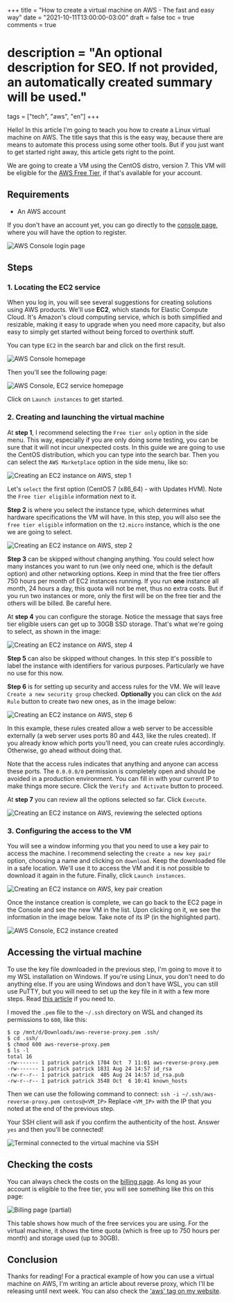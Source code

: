 +++
title = "How to create a virtual machine on AWS - The fast and easy way"
date = "2021-10-11T13:00:00-03:00"
draft = false
toc = true
comments = true
# description = "An optional description for SEO. If not provided, an automatically created summary will be used."

tags = ["tech", "aws", "en"]
+++

Hello! In this article I'm going to teach you how to create a Linux virtual machine on AWS. The title says that this is the easy way, because there are means to automate this process using some other tools. But if you just want to get started right away, this article gets right to the point.

We are going to create a VM using the CentOS distro, version 7. This VM will be eligible for the [AWS Free Tier](https://aws.amazon.com/free/), if that's available for your account.

## Requirements

- An AWS account

If you don't have an account yet, you can go directly to the [console page](https://console.aws.amazon.com/), where you will have the option to register.

![AWS Console login page](/images/aws-virtual-machine/img5.png)

## Steps

### 1. Locating the EC2 service

When you log in, you will see several suggestions for creating solutions using AWS products. We'll use **EC2**, which stands for Elastic Compute Cloud. It's Amazon's cloud computing service, which is both simplified and resizable, making it easy to upgrade when you need more capacity, but also easy to simply get started without being forced to overthink stuff.

You can type `EC2` in the search bar and click on the first result.

![AWS Console homepage](/images/aws-virtual-machine/img20.png)

Then you'll see the following page:

![AWS Console, EC2 service homepage](/images/aws-virtual-machine/img6.png)

Click on `Launch instances` to get started.

### 2. Creating and launching the virtual machine

At **step 1**, I recommend selecting the `Free tier only` option in the side menu. This way, especially if you are only doing some testing, you can be sure that it will not incur unexpected costs. In this guide we are going to use the CentOS distribution, which you can type into the search bar. Then you can select the `AWS Marketplace` option in the side menu, like so:

![Creating an EC2 instance on AWS, step 1](/images/aws-virtual-machine/img7.png)

Let's `select` the first option (CentOS 7 (x86_64) - with Updates HVM). Note the `Free tier eligible` information next to it.

**Step 2** is where you select the instance type, which determines what hardware specifications the VM will have. In this step, you will also see the `free tier eligible` information on the `t2.micro` instance, which is the one we are going to select.

![Creating an EC2 instance on AWS, step 2](/images/aws-virtual-machine/img9.png)

**Step 3** can be skipped without changing anything. You could select how many instances you want to run (we only need one, which is the default option) and other networking options. Keep in mind that the free tier offers 750 hours per month of EC2 instances running. If you run **one** instance all month, 24 hours a day, this quota will not be met, thus no extra costs. But if you run two instances or more, only the first will be on the free tier and the others will be billed. Be careful here.

At **step 4** you can configure the storage. Notice the message that says free tier eligible users can get up to 30GB SSD storage. That's what we're going to select, as shown in the image:

![Creating an EC2 instance on AWS, step 4](/images/aws-virtual-machine/img10.png)

**Step 5** can also be skipped without changes. In this step it's possible to label the instance with identifiers for various purposes. Particularly we have no use for this now.

**Step 6** is for setting up security and access rules for the VM. We will leave `Create a new security group` checked. **Optionally** you can click on the `Add Rule` button to create two new ones, as in the image below:

![Creating an EC2 instance on AWS, step 6](/images/aws-virtual-machine/img11.png)

In this example, these rules created allow a web server to be accessible externally (a web server uses ports 80 and 443, like the rules created). If you already know which ports you'll need, you can create rules accordingly. Otherwise, go ahead without doing that.

Note that the access rules indicates that anything and anyone can access these ports. The `0.0.0.0/0` permission is completely open and should be avoided in a production environment. You can fill in with your current IP to make things more secure. Click the `Verify and Activate` button to proceed.

At **step 7** you can review all the options selected so far. Click `Execute`.

![Creating an EC2 instance on AWS, reviewing the selected options](/images/aws-virtual-machine/img12.png)

### 3. Configuring the access to the VM

You will see a window informing you that you need to use a key pair to access the machine. I recommend selecting the `create a new key pair` option, choosing a name and clicking on `download`. Keep the downloaded file in a safe location. We'll use it to access the VM and it is not possible to download it again in the future. Finally, click `Launch instances`.

![Creating an EC2 instance on AWS, key pair creation](/images/aws-virtual-machine/img13.png)

Once the instance creation is complete, we can go back to the EC2 page in the Console and see the new VM in the list. Upon clicking on it, we see the information in the image below. Take note of its IP (in the highlighted part).

![AWS Console, EC2 instance created](/images/aws-virtual-machine/img14.png)

## Accessing the virtual machine

To use the key file downloaded in the previous step, I'm going to move it to my WSL installation on Windows. If you're using Linux, you don't need to do anything else. If you are using Windows and don't have WSL, you can still use PuTTY, but you will need to set up the key file in it with a few more steps. Read [this article](https://www.rosehosting.com/blog/how-to-use-a-private-key-and-putty-to-log-into-your-server-securely/) if you need to.

I moved the `.pem` file to the `~/.ssh` directory on WSL and changed its permissions to `600`, like this:

```
$ cp /mnt/d/Downloads/aws-reverse-proxy.pem .ssh/
$ cd .ssh/
$ chmod 600 aws-reverse-proxy.pem
$ ls -l
total 16
-rw------- 1 patrick patrick 1704 Oct  7 11:01 aws-reverse-proxy.pem
-rw------- 1 patrick patrick 1831 Aug 24 14:57 id_rsa
-rw-r--r-- 1 patrick patrick  405 Aug 24 14:57 id_rsa.pub
-rw-r--r-- 1 patrick patrick 3548 Oct  6 10:41 known_hosts
```

Then we can use the following command to connect:
`ssh -i ~/.ssh/aws-reverse-proxy.pem centos@<VM_IP>`
Replace `<VM_IP>` with the IP that you noted at the end of the previous step.

Your SSH client will ask if you confirm the authenticity of the host. Answer `yes` and then you'll be connected!

![Terminal connected to the virtual machine via SSH](/images/aws-virtual-machine/img19.png)

## Checking the costs

You can always check the costs on the [billing page](https://console.aws.amazon.com/billing/). As long as your account is eligible to the free tier, you will see something like this on this page:

![Billing page (partial)](/images/aws-virtual-machine/img21.png)

This table shows how much of the free services you are using. For the virtual machine, it shows the time quota (which is free up to 750 hours per month) and storage used (up to 30GB).

## Conclusion

Thanks for reading! For a practical example of how you can use a virtual machine on AWS, I'm writing an article about reverse proxy, which I'll be releasing until next week. You can also check the ['aws' tag on my website](/en/tags/aws).